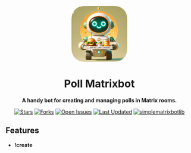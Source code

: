 <p align="center">
  <img src="assets/RoundedIcon.png" width="150" height="150" alt="Lunchy Logo">
</p>

<div align="center">
    <h1>Poll Matrixbot</h1>
  
  **A handy bot for creating and managing polls in Matrix rooms.**

  
   [![Stars](https://img.shields.io/github/stars/BennoCrafter/TrackStar?style=social)](https://github.com/BennoCrafter/TrackStar)
   [![Forks](https://img.shields.io/github/forks/BennoCrafter/TrackStar?style=social)](https://github.com/BennoCrafter/TrackStar)
   [![Open Issues](https://img.shields.io/github/issues/BennoCrafter/TrackStar)](https://github.com/BennoCrafter/TrackStar/issues)
   [![Last Updated](https://img.shields.io/github/last-commit/BennoCrafter/TrackStar)](https://github.com/BennoCrafter/TrackStar/commits/main)
   [![simplematrixbotlib][simplematrixbotlib]][simplematrixbotlib-url]
</div>

## Features

* **!create <title>:** Create a new poll with the specified title.
* **!close:** Close the current poll.
* **!remove <item>:** Remove the given item from the poll.
* **!list:** List all items currently in the poll.
* **!add <item>:** Add a new item to the poll (if enabled in the configuration).
* **!help:** Display the help message with available commands.

## Installation

### Prerequisites

* A Matrix account (Sign up at [Matrix.org](https://matrix.org))
* Python 3.x

### Using Docker Compose (Recommended)

1. Clone the repository:

   ```bash
   git clone https://github.com/bennocrafter/pollmatrixbot.git
   cd PollMatrixBot
   ```

2. (Recommended) Build the Docker image:

```bash
docker-compose build
```

3. Start the bot in detached mode:
```bash
docker-compose up -d
```

### Running without Docker (Not Recommended)

1. Install required dependencies:

```bash
pip install -r requirements.txt
```

2. Run the main script:

```bash
python main.py
```

## Configuration
Create a ```.env``` file in the project's root directory with the following environment variables:
Use password or access token to authenticate

```makefile
HOMESERVER=your-matrix-homeserver
USERNAME=your-matrix-username
PASSWORD=your-matrix-password
ACCESS_TOKEN=your-matrix-access-token
```

Configure other things in ```assets/config.yaml```


[simplematrixbotlib]: https://img.shields.io/badge/Framework-simplematrixbotlib-blue
[simplematrixbotlib-url]: https://codeberg.org/imbev/simplematrixbotlib
